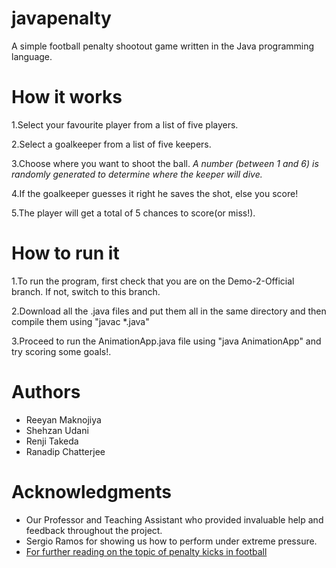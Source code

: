 # javapenalty
A simple football penalty shootout game written in the Java programming language.

# How it works
1.Select your favourite player from a list of five players.

2.Select a goalkeeper from a list of five keepers.

3.Choose where you want to shoot the ball.
 _A number (between 1 and 6) is randomly generated to determine where the keeper will dive._

4.If the goalkeeper guesses it right he saves the shot, else you score!

5.The player will get a total of 5 chances to score(or miss!).

# How to run it

1.To run the program, first check that you are on the Demo-2-Official branch. If not, switch to this branch. 

2.Download all the .java files and put them all in the same directory and then compile them using "javac *.java"

3.Proceed to run the AnimationApp.java file using "java AnimationApp" and try scoring some goals!.


# Authors
* Reeyan Maknojiya
* Shehzan Udani
* Renji Takeda
* Ranadip Chatterjee

# Acknowledgments
* Our Professor and Teaching Assistant who provided invaluable help and feedback throughout the project.
* Sergio Ramos for showing us how to perform under extreme pressure.
* [For further reading on the topic of penalty kicks in football](https://en.wikipedia.org/wiki/Penalty_kick_(association_football))
